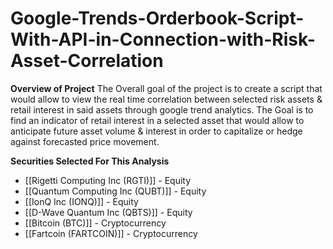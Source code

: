 # Google-Trends-Orderbook-Script-With-API-in-Connection-with-Risk-Asset-Correlation

**Overview of Project**
  The Overall goal of the project is to create a script that would allow to view the real time correlation between selected risk assets & retail interest in said assets through google trend analytics. The Goal is to find an indicator of retail interest in a selected asset that would allow to anticipate future asset volume & interest in order to capitalize or hedge against forecasted price movement.

**Securities Selected For This Analysis**
- [[Rigetti Computing Inc (RGTI)]] - Equity
- [[Quantum Computing Inc (QUBT)]] - Equity
- [[IonQ Inc (IONQ)]] - Equity
- [[D-Wave Quantum Inc (QBTS)]] - Equity
- [[Bitcoin (BTC)]] - Cryptocurrency
- [[Fartcoin (FARTCOIN)]] - Cryptocurrency
